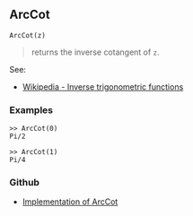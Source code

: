 ## ArcCot

```
ArcCot(z)
```

> returns the inverse cotangent of `z`.

See:
* [Wikipedia - Inverse trigonometric functions](https://en.wikipedia.org/wiki/Inverse_trigonometric_functions)

### Examples

``` 
>> ArcCot(0)    
Pi/2  
  
>> ArcCot(1)    
Pi/4
```

### Github

* [Implementation of ArcCot](https://github.com/axkr/symja_android_library/blob/master/symja_android_library/matheclipse-core/src/main/java/org/matheclipse/core/builtin/ExpTrigsFunctions.java#L372) 
